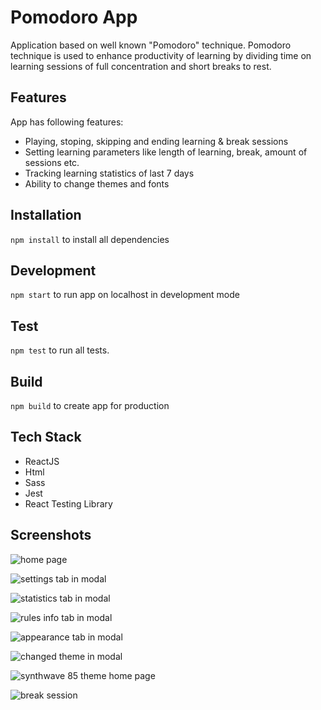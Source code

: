 # Pomodoro App

Application based on well known "Pomodoro" technique. Pomodoro technique is used to enhance productivity of learning by dividing time on learning sessions of full concentration and short breaks to rest. 

## Features

App has following features:

- Playing, stoping, skipping and ending learning & break sessions
- Setting learning parameters like length of learning, break, amount of sessions etc.
- Tracking learning statistics of last 7 days 
- Ability to change themes and fonts

## Installation

`npm install` to install all dependencies

## Development

`npm start` to run app on localhost in development mode

## Test

`npm test` to run all tests.

## Build

`npm build` to create app for production

## Tech Stack

- ReactJS
- Html
- Sass
- Jest
- React Testing Library

## Screenshots

![home page](https://user-images.githubusercontent.com/74624831/172928817-4e23dc42-bea5-4963-b05e-4e793687c8d2.png)

![settings tab in modal](https://user-images.githubusercontent.com/74624831/172928890-cd9d0724-ff29-42a2-94b4-4f2343ccf0f0.png)

![statistics tab in modal](https://user-images.githubusercontent.com/74624831/172928441-12dcc311-ead6-4922-94a8-a62e0c488442.png)

![rules info tab in modal](https://user-images.githubusercontent.com/74624831/172928950-b6ea8db3-b42f-4228-bd8b-4b5dfb4a0a9f.png)

![appearance tab in modal](https://user-images.githubusercontent.com/74624831/172929001-478fb0b0-5a42-4784-8ce1-b25f816b0b49.png)

![changed theme in modal](https://user-images.githubusercontent.com/74624831/172929069-11bfad8d-c34b-45a6-9fdf-a219f1daaf03.png)

![synthwave 85 theme home page](https://user-images.githubusercontent.com/74624831/172929142-b7f5566b-2ce3-4076-b1f0-26d34dc8ccfc.png)

![break session](https://user-images.githubusercontent.com/74624831/173191603-3d076b70-4286-4d5f-86d0-4499717ff24c.png)


